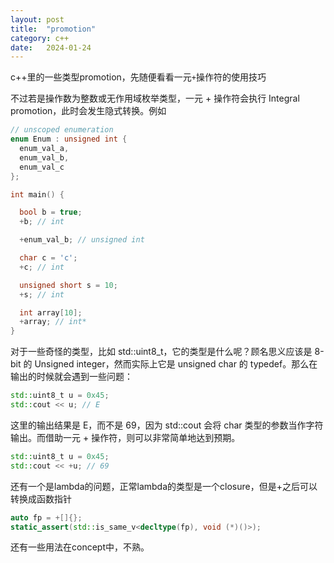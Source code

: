 ```yaml
---
layout: post
title:  "promotion"
category: c++
date:   2024-01-24
---
```


c++里的一些类型promotion，先随便看看一元`+`操作符的使用技巧


不过若是操作数为整数或无作用域枚举类型，一元 + 操作符会执行 Integral promotion，此时会发生隐式转换。例如

```c++
// unscoped enumeration
enum Enum : unsigned int {
  enum_val_a,
  enum_val_b,
  enum_val_c
};

int main() {

  bool b = true;
  +b; // int

  +enum_val_b; // unsigned int

  char c = 'c';
  +c; // int

  unsigned short s = 10;
  +s; // int

  int array[10];
  +array; // int*
}
```

对于一些奇怪的类型，比如 std::uint8_t，它的类型是什么呢？顾名思义应该是 8-bit 的 Unsigned integer，然而实际上它是 unsigned char 的 typedef。那么在输出的时候就会遇到一些问题：


```c++
std::uint8_t u = 0x45;
std::cout << u; // E
```

这里的输出结果是 E，而不是 69，因为 std::cout 会将 char 类型的参数当作字符输出。而借助一元 + 操作符，则可以非常简单地达到预期。

```c++
std::uint8_t u = 0x45;
std::cout << +u; // 69
```

还有一个是lambda的问题，正常lambda的类型是一个closure，但是+之后可以转换成函数指针

```c++
auto fp = +[]{};
static_assert(std::is_same_v<decltype(fp), void (*)()>);
```

还有一些用法在concept中，不熟。


